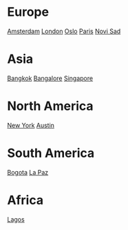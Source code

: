 <!-- TITLE: Cities -->
<!-- SUBTITLE: A quick summary of Cities -->

# Europe
[Amsterdam](/amsterdam/home)
[London](/london/home)
[Oslo](/oslo/home)
[Paris](/paris/home)
[Novi Sad](/novi-sad/home)
# Asia
[Bangkok](bangkok/home)
[Bangalore](bangalore/home)
[Singapore](singapore/home)
# North America
[New York](new-york/home)
[Austin](austin/home)

# South America
[Bogota](bogota/home)
[La Paz](la-paz/home)
# Africa
[Lagos](lagos/home)
